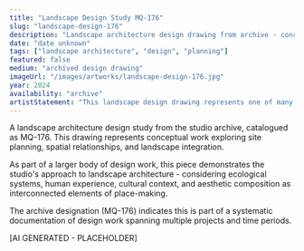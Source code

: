 ```yaml
---
title: "Landscape Design Study MQ-176"
slug: "landscape-design-176"
description: "Landscape architecture design drawing from archive - conceptual study"
date: "date unknown"
tags: ["landscape architecture", "design", "planning"]
featured: false
medium: "archived design drawing"
imageUrl: "/images/artworks/landscape-design-176.jpg"
year: 2024
availability: "archive"
artistStatement: "This landscape design drawing represents one of many conceptual studies in the studio's archive. Each drawing captures a moment of spatial thinking - exploring relationships between built and natural environments, circulation patterns, and the integration of functional and aesthetic considerations. These archived studies document the iterative design process through which ideas are tested, refined, and evolved. [AI GENERATED - PLACEHOLDER]"
---
```


A landscape architecture design study from the studio archive, catalogued as MQ-176. This drawing represents conceptual work exploring site planning, spatial relationships, and landscape integration.

As part of a larger body of design work, this piece demonstrates the studio's approach to landscape architecture - considering ecological systems, human experience, cultural context, and aesthetic composition as interconnected elements of place-making.

The archive designation (MQ-176) indicates this is part of a systematic documentation of design work spanning multiple projects and time periods.

[AI GENERATED - PLACEHOLDER]
